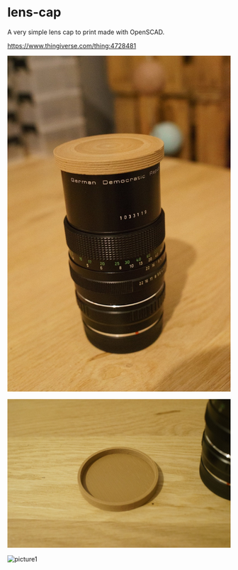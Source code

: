 # lens-cap

A very simple lens cap to print made with OpenSCAD.

<https://www.thingiverse.com/thing:4728481>  

![picture3](/picture3.jpg?raw=true)

![picture2](/picture2.jpg?raw=true)

![picture1](/picture1.jpg?raw=true)
